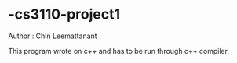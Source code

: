 # -cs3110-project1
Author : Chin Leemattanant 

This program wrote on c++ and has to be run through c++ compiler.
